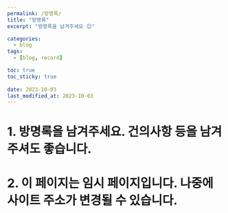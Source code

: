 ```yaml
---
permalink: /방명록/
title: "방명록"
excerpt: "방명록을 남겨주세요 😊"

categories:
  - blog
tags:
  - [blog, record]

toc: true
toc_sticky: true
 
date: 2023-10-03
last_modified_at: 2023-10-03
---
```

# 1. 방명록을 남겨주세요. 건의사항 등을 남겨주셔도 좋습니다.

# 2. 이 페이지는 임시 페이지입니다. 나중에 사이트 주소가 변경될 수 있습니다.